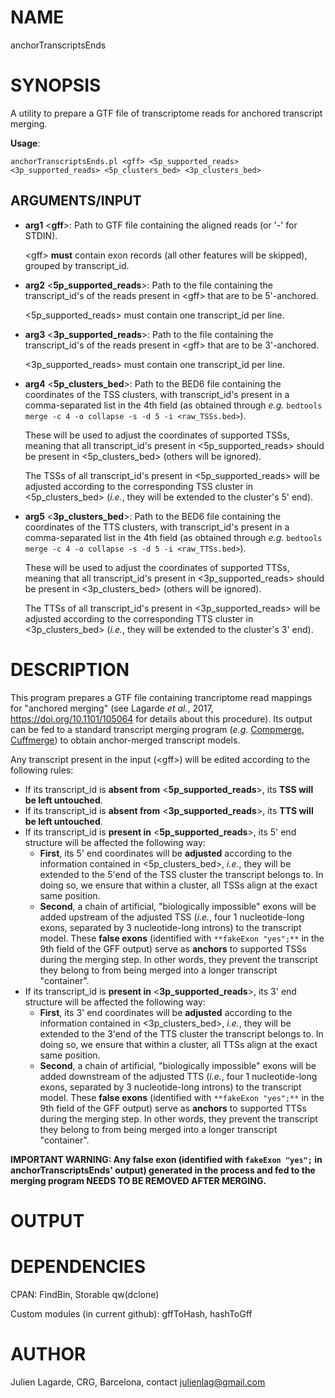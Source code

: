 # NAME

anchorTranscriptsEnds

# SYNOPSIS

A utility to prepare a GTF file of transcriptome reads for anchored transcript merging.

**Usage**:

`anchorTranscriptsEnds.pl <gff> <5p_supported_reads> <3p_supported_reads> <5p_clusters_bed> <3p_clusters_bed>`

## ARGUMENTS/INPUT

- **arg1** <**gff**>: Path to GTF file containing the aligned reads (or '-' for STDIN).

    &lt;gff> **must** contain exon records (all other features will be skipped), grouped by transcript\_id.

- **arg2** <**5p\_supported\_reads**>: Path to the file containing the transcript\_id's of the reads present in &lt;gff> that are to be 5'-anchored.

    <5p\_supported\_reads> must contain one transcript\_id per line.

- **arg3** <**3p\_supported\_reads**>: Path to the file containing the transcript\_id's of the reads present in &lt;gff> that are to be 3'-anchored.

    <3p\_supported\_reads> must contain one transcript\_id per line.

- **arg4** <**5p\_clusters\_bed**>: Path to the BED6 file containing the coordinates of the TSS clusters, with transcript\_id's present in a comma-separated list in the 4th field (as obtained through _e.g._ `bedtools merge -c 4 -o collapse -s -d 5 -i <raw_TSSs.bed>`).

    These will be used to adjust the coordinates of supported TSSs, meaning that all transcript\_id's present in <5p\_supported\_reads> should be present in <5p\_clusters\_bed> (others will be ignored).

    The TSSs of all transcript\_id's present in <5p\_supported\_reads> will be adjusted according to the corresponding TSS cluster in <5p\_clusters\_bed> (_i.e._, they will be extended to the cluster's 5' end).

- **arg5** <**3p\_clusters\_bed**>: Path to the BED6 file containing the coordinates of the TTS clusters, with transcript\_id's present in a comma-separated list in the 4th field (as obtained through _e.g._ `bedtools merge -c 4 -o collapse -s -d 5 -i <raw_TTSs.bed>`).

    These will be used to adjust the coordinates of supported TTSs, meaning that all transcript\_id's present in <3p\_supported\_reads> should be present in <3p\_clusters\_bed> (others will be ignored).

    The TTSs of all transcript\_id's present in <3p\_supported\_reads> will be adjusted according to the corresponding TTS cluster in <3p\_clusters\_bed> (_i.e._, they will be extended to the cluster's 3' end).

# DESCRIPTION

This program prepares a GTF file containing trancriptome read mappings for "anchored merging" (see Lagarde _et al._, 2017,  https://doi.org/10.1101/105064 for details about this procedure). Its output can be fed to a standard transcript merging program (_e.g._ [Compmerge](https://github.com/sdjebali/Compmerge), [Cuffmerge](http://cole-trapnell-lab.github.io/cufflinks/cuffmerge/)) to obtain anchor-merged transcript models.

Any transcript present in the input (&lt;gff>) will be edited according to the following rules:

- If its transcript\_id is **absent from** <**5p\_supported\_reads**>, its **TSS will be left untouched**.
- If its transcript\_id is **absent from** <**3p\_supported\_reads**>, its **TTS will be left untouched**.
- If its transcript\_id is **present in** <**5p\_supported\_reads**>, its 5' end structure will be affected the following way:
    - **First**, its 5' end coordinates will be **adjusted** according to the information contained in <5p\_clusters\_bed>, _i.e._, they will be extended to the 5'end of the TSS cluster the transcript belongs to. In doing so, we ensure that within a cluster, all TSSs align at the exact same position.
    - **Second**, a chain of artificial, "biologically impossible" exons will be added upstream of the adjusted TSS (_i.e._, four 1 nucleotide-long exons, separated by 3 nucleotide-long introns) to the transcript model. These **false exons** (identified with `**fakeExon "yes";**` in the 9th field of the GFF output) serve as **anchors** to supported TSSs during the merging step. In other words, they prevent the transcript they belong to from being merged into a longer transcript "container".
- If its transcript\_id is **present in** <**3p\_supported\_reads**>, its 3' end structure will be affected the following way:
    - **First**, its 3' end coordinates will be **adjusted** according to the information contained in <3p\_clusters\_bed>, _i.e._, they will be extended to the 3'end of the TTS cluster the transcript belongs to. In doing so, we ensure that within a cluster, all TTSs align at the exact same position.
    - **Second**, a chain of artificial, "biologically impossible" exons will be added downstream of the adjusted TTS (_i.e._, four 1 nucleotide-long exons, separated by 3 nucleotide-long introns) to the transcript model. These **false exons** (identified with `**fakeExon "yes";**` in the 9th field of the GFF output) serve as **anchors** to supported TTSs during the merging step. In other words, they prevent the transcript they belong to from being merged into a longer transcript "container".

**IMPORTANT WARNING: Any false exon (identified with `fakeExon "yes";` in anchorTranscriptsEnds' output) generated in the process and fed to the merging program NEEDS TO BE REMOVED AFTER MERGING.**

# OUTPUT

# DEPENDENCIES

CPAN: FindBin, Storable qw(dclone)

Custom modules (in current github): gffToHash, hashToGff

# AUTHOR

Julien Lagarde, CRG, Barcelona, contact julienlag@gmail.com
